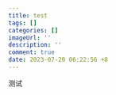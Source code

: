 ```yaml
---
title: test
tags: []
categories: []
imageUrl: ''
description: ''
comment: true
date: 2023-07-20 06:22:56 +8
---
```



测试
